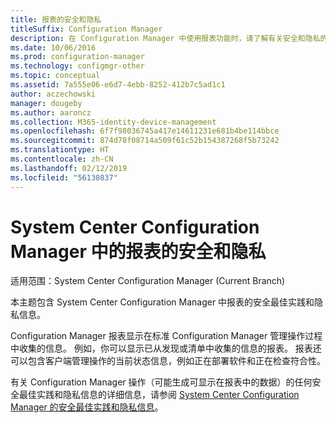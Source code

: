 ```yaml
---
title: 报表的安全和隐私
titleSuffix: Configuration Manager
description: 在 Configuration Manager 中使用报表功能时，请了解有关安全和隐私的最佳实践。
ms.date: 10/06/2016
ms.prod: configuration-manager
ms.technology: configmgr-other
ms.topic: conceptual
ms.assetid: 7a555e06-e6d7-4ebb-8252-412b7c5ad1c1
author: aczechowski
manager: dougeby
ms.author: aaroncz
ms.collection: M365-identity-device-management
ms.openlocfilehash: 6f7f98036745a417e14611231e681b4be114bbce
ms.sourcegitcommit: 874d78f08714a509f61c52b154387268f5b73242
ms.translationtype: HT
ms.contentlocale: zh-CN
ms.lasthandoff: 02/12/2019
ms.locfileid: "56130837"
---
```

# <a name="security-and-privacy-for-reporting-in-system-center-configuration-manager"></a>System Center Configuration Manager 中的报表的安全和隐私

适用范围：System Center Configuration Manager (Current Branch)

本主题包含 System Center Configuration Manager 中报表的安全最佳实践和隐私信息。  

 Configuration Manager 报表显示在标准 Configuration Manager 管理操作过程中收集的信息。 例如，你可以显示已从发现或清单中收集的信息的报表。 报表还可以包含客户端管理操作的当前状态信息，例如正在部署软件和正在检查符合性。  

 有关 Configuration Manager 操作（可能生成可显示在报表中的数据）的任何安全最佳实践和隐私信息的详细信息，请参阅 [System Center Configuration Manager 的安全最佳实践和隐私信息](../../plan-design/security/security-best-practices-and-privacy-information.md)。  
